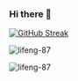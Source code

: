 ### Hi there 👋
[![GitHub Streak](http://github-readme-streak-stats.herokuapp.com?user=lifeng-87&theme=dark&date_format=n%2Fj%5B%2FY%5D)](https://git.io/streak-stats)
<p align="left">
</p>

<p><img align="center" src="https://github-readme-stats.vercel.app/api/top-langs?username=lifeng-87&show_icons=true&locale=en&layout=compact" alt="lifeng-87" /></p>

<p><img align="center" src="https://github-readme-streak-stats.herokuapp.com/?user=lifeng-87&" alt="lifeng-87" /></p>
